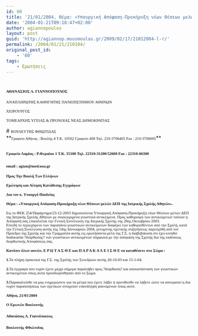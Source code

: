 ```yaml
---
id: 60
title: '21/01/2004, Θέμα: «Υπουργική Απόφαση-Προκήρυξη νέων Θέσεων μελών ΔΕΠ της Ιατρικής Σχολής Αθηνών».'
date: '2004-01-21T09:18:47+02:00'
author: agiannopoulos
layout: post
guid: 'http://agiannop.mousmoulas.gr/2009/02/17/21012004-l-r/'
permalink: /2004/01/21/210104/
original_post_id:
    - '60'
tags:
    - Ερωτήσεις
---
```


# <span style="font-size:8pt;font-family:Tahoma;">ΑΘΑΝΑΣΙΟΣ Λ. ΓΙΑΝΝΟΠΟΥΛΟΣ</span>

<span style="font-size:8pt;font-family:Tahoma;">ΑΝΑΠΛΗΡΩΤΗΣ ΚΑΘΗΓΗΤΗΣ ΠΑΝΕΠΙΣΤΗΜΙΟΥ ΑΘΗΝΩΝ</span>

<span style="font-size:8pt;font-family:Tahoma;">ΧΕΙΡΟΥΡΓΟΣ</span>

<span style="font-size:8pt;font-family:Tahoma;">ΤΟΜΕΑΡΧΗΣ ΥΓΕΙΑΣ &amp; ΠΡΟΝΟΙΑΣ ΝΕΑΣ ΔΗΜΟΚΡΑΤΙΑΣ</span>

<div style="padding:0 0 1pt;border:medium medium 1pt none none solid -moz-use-text-color -moz-use-text-color windowtext;"># <span style="font-size:8pt;font-family:Tahoma;">ΒΟΥΛΕΥΤΗΣ ΦΘΙΩΤΙΔΑΣ</span>

</div>**<span style="font-size:8pt;font-family:Tahoma;">Γραφείο Αθήνας : Βουλής 4 Τ.Κ. 10562 Γραφείο 408 Τηλ. 210-3706405 </span><span style="font-size:8pt;font-family:Tahoma;">Fax</span><span style="font-size:8pt;font-family:Tahoma;"> : 210-3706005</span>**

## <span style="font-size:8pt;font-family:Tahoma;">Γραφείο Λαμίας : Ρ.Φεραίου 1 Τ.Κ. 35100 Τηλ. 22310-31200/52600 </span><span style="font-size:8pt;font-family:Tahoma;">Fax</span><span style="font-size:8pt;font-family:Tahoma;"> : 22310-66300</span>

### <span style="font-size:8pt;font-family:Tahoma;">email</span><span style="font-size:8pt;font-family:Tahoma;"> : </span><span style="font-size:8pt;font-family:Tahoma;">agian</span><span style="font-size:8pt;font-family:Tahoma;">@</span><span style="font-size:8pt;font-family:Tahoma;">med</span><span style="font-size:8pt;font-family:Tahoma;">.</span><span style="font-size:8pt;font-family:Tahoma;">uoa</span><span style="font-size:8pt;font-family:Tahoma;">.</span><span style="font-size:8pt;font-family:Tahoma;">gr</span><span style="font-size:8pt;font-family:Tahoma;"></span>

**<span style="font-size:8pt;font-family:Tahoma;"> </span>**

**<span style="font-size:8pt;font-family:Tahoma;">Προς Την Βουλή Των Ελλήνων</span>**

**<span style="font-size:8pt;font-family:Tahoma;">Ερώτηση και Αίτηση Κατάθεσης Εγγράφων</span>**

**<span style="font-size:8pt;font-family:Tahoma;">Δια τον κ. Υπουργό Παιδείας</span>**

**<span style="font-size:8pt;font-family:Tahoma;"> </span>**

**<span style="font-size:8pt;font-family:Tahoma;"> </span>**

**<span style="font-size:8pt;font-family:Tahoma;">Θέμα : «Υπουργική Απόφαση-Προκήρυξη νέων Θέσεων μελών ΔΕΠ της Ιατρικής Σχολής Αθηνών».</span>**

<span style="font-size:8pt;font-family:Tahoma;"> </span>

<span style="font-size:8pt;font-family:Tahoma;">Εις το ΦΕΚ 254/Παράρτημα/23-12-2003 δημοσιεύεται Υπουργική Απόφαση-Προκήρυξη νέων Θέσεων μελών ΔΕΠ της Ιατρικής Σχολής Αθηνών με συγκεκριμένα γνωστικά αντικείμενα. Προς καθορισμό των αντικείμενων τούτων η Απόφασή σας επικαλείται την Γενική Συνέλευση της Ιατρικής Σχολής της 26ης Οκτωβρίου 2003.   
Επειδή το περιεχόμενο των παραπάνω γνωστικών αντικείμενων διαφέρει των καθορισθέντων από την Σχολή, κατά την Γενική Συνέλευση αυτής της 14ης Ιανουαρίου 2004, γενομένης σχετικής συζητήσεως παρεσχέθη από τον Πρόεδρο της Σχολής και την Γραμματέα αυτής εις ερωτήσαντα μέλη της Γ.Σ. η διαβεβαίωση ότι έχει κινηθεί διαδικασία ?διόρθωσης? των γνωστικών αντικειμένων σύμφωνα με την απόφαση της Σχολής δια της εκδόσεως διορθωτικής Αποφάσεώς σας.<span> </span></span>

<span style="font-size:8pt;font-family:Tahoma;"> </span>

**<span style="font-size:8pt;font-family:Tahoma;">Κατόπιν όλων αυτών, Ε Ρ Ω Τ Α Σ Θ Ε και Π Α Ρ Α Κ Α Λ Ε Ι Σ Θ Ε να καταθέσετε στο Σώμα :</span>**

**<span style="font-size:8pt;font-family:Tahoma;"> </span>**

**<span style="font-size:8pt;font-family:Tahoma;">1.</span>**<span style="font-size:8pt;font-family:Tahoma;">Τα πλήρη πρακτικά της Γ.Σ. της Σχολής των Συνεδριών αυτής 26-10-03 και 15-1-04.</span>

<span style="font-size:8pt;font-family:Tahoma;"> </span>

**<span style="font-size:8pt;font-family:Tahoma;">2.</span>**<span style="font-size:8pt;font-family:Tahoma;">Τα έγγραφα που τυχόν έχετε μέχρι σήμερα παραλάβει προς ?διόρθωση? και αποκατάσταση των γνωστικών αντικειμένων όπως αυτά προσδιορίσθησαν από το Σώμα.</span>

<span style="font-size:8pt;font-family:Tahoma;"> </span>

**<span style="font-size:8pt;font-family:Tahoma;">3.</span>**<span style="font-size:8pt;font-family:Tahoma;">Παρακαλείσθε να μας ενημερώσετε για τα μέτρα που έχετε λάβει ή προτίθεσθε να λάβετε ώστε να αποτραπεί η δια τυχόν παραποιήσεως των σχετικών στοιχείων επανάληψη φαινομένων όπως αυτό.</span>

<span style="font-size:8pt;font-family:Tahoma;"> </span>

<span style="font-size:8pt;font-family:Tahoma;"> </span>

**<span style="font-size:8pt;font-family:Tahoma;">A</span><span style="font-size:8pt;font-family:Tahoma;">θήνα, </span><span style="font-size:8pt;font-family:Tahoma;">2</span><span style="font-size:8pt;font-family:Tahoma;">1</span><span style="font-size:8pt;font-family:Tahoma;">/01/2004</span><span style="font-size:8pt;font-family:Tahoma;"></span>**

**<span style="font-size:8pt;font-family:Tahoma;">Ο Ερωτών Βουλευτής</span>**

#### <span style="font-size:8pt;font-family:Tahoma;"></span>

#### <span style="font-size:8pt;font-family:Tahoma;">Αθανάσιος Λ. Γιαννόπουλος</span>**<span style="font-size:8pt;font-family:Tahoma;"></span>**

#### **<span style="font-size:8pt;font-family:Tahoma;">Βουλευτής Φθιώτιδας</span>**